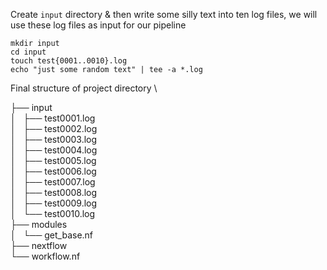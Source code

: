 


Create `input` directory & then write some silly text into ten log files, we will use these log files as input for our pipeline
```
mkdir input
cd input
touch test{0001..0010}.log
echo "just some random text" | tee -a *.log
```
Final structure of project directory \

├── input \
│   ├── test0001.log \
│   ├── test0002.log \
│   ├── test0003.log \
│   ├── test0004.log \
│   ├── test0005.log \
│   ├── test0006.log \
│   ├── test0007.log \
│   ├── test0008.log \
│   ├── test0009.log \
│   └── test0010.log \
├── modules \
│   └── get_base.nf \
├── nextflow \
└── workflow.nf
